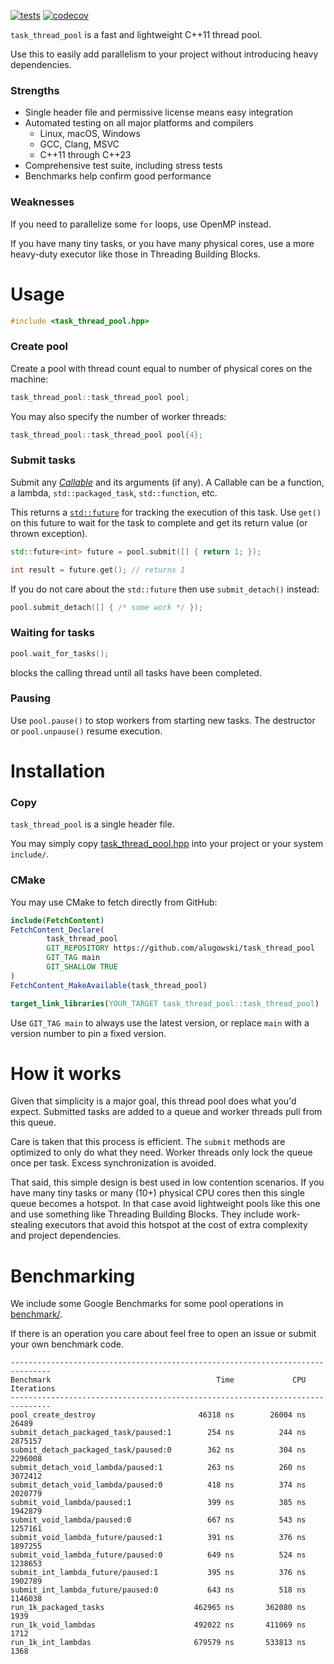 [![tests](https://github.com/alugowski/task_thread_pool/actions/workflows/tests.yml/badge.svg)](https://github.com/alugowski/task_thread_pool/actions/workflows/tests.yml)
[![codecov](https://codecov.io/gh/alugowski/task_thread_pool/branch/main/graph/badge.svg?token=M9J4azRYyI)](https://codecov.io/gh/alugowski/task_thread_pool)

`task_thread_pool` is a fast and lightweight C++11 thread pool.

Use this to easily add parallelism to your project without introducing heavy dependencies.

### Strengths
* Single header file and permissive license means easy integration
* Automated testing on all major platforms and compilers
  * Linux, macOS, Windows
  * GCC, Clang, MSVC
  * C++11 through C++23
* Comprehensive test suite, including stress tests
* Benchmarks help confirm good performance

### Weaknesses
If you need to parallelize some `for` loops, use OpenMP instead.

If you have many tiny tasks, or you have many physical cores, use a more heavy-duty executor like those in Threading Building Blocks.

# Usage

```c++
#include <task_thread_pool.hpp>
```

### Create pool

Create a pool with thread count equal to number of physical cores on the machine:
```c++
task_thread_pool::task_thread_pool pool;
```

You may also specify the number of worker threads:

```c++
task_thread_pool::task_thread_pool pool{4};
```

### Submit tasks
Submit any [*Callable*](https://en.cppreference.com/w/cpp/named_req/Callable) and its arguments (if any). A Callable can be a function, a lambda, `std::packaged_task`, `std::function`, etc.

This returns a [`std::future`](https://en.cppreference.com/w/cpp/thread/future) for tracking the execution of this task. Use `get()` on this future to wait for the task to complete and get its return value (or thrown exception).
```c++
std::future<int> future = pool.submit([] { return 1; });

int result = future.get(); // returns 1
```

If you do not care about the `std::future` then use `submit_detach()` instead:
```c++
pool.submit_detach([] { /* some work */ });
```

### Waiting for tasks

```c++
pool.wait_for_tasks();
```
blocks the calling thread until all tasks have been completed.

### Pausing

Use `pool.pause()` to stop workers from starting new tasks. The destructor or `pool.unpause()` resume execution.


# Installation


### Copy
`task_thread_pool` is a single header file.

You may simply copy [task_thread_pool.hpp](include/task_thread_pool.hpp) into your project or your system `include/`.

### CMake

You may use CMake to fetch directly from GitHub:
```cmake
include(FetchContent)
FetchContent_Declare(
        task_thread_pool
        GIT_REPOSITORY https://github.com/alugowski/task_thread_pool
        GIT_TAG main
        GIT_SHALLOW TRUE
)
FetchContent_MakeAvailable(task_thread_pool)

target_link_libraries(YOUR_TARGET task_thread_pool::task_thread_pool)
```

Use `GIT_TAG main` to always use the latest version, or replace `main` with a version number to pin a fixed version.


# How it works

Given that simplicity is a major goal, this thread pool does what you'd expect. Submitted tasks are added to a queue
and worker threads pull from this queue.

Care is taken that this process is efficient. The `submit` methods are optimized to only do what they need. Worker threads only lock the queue once per task. Excess synchronization is avoided.

That said, this simple design is best used in low contention scenarios. If you have many tiny tasks or many (10+) physical CPU cores then this single queue becomes a hotspot. In that case avoid lightweight pools like this one and use something like Threading Building Blocks. They include work-stealing executors that avoid this hotspot at the cost of extra complexity and project dependencies.

# Benchmarking

We include some Google Benchmarks for some pool operations in [benchmark/](benchmark).

If there is an operation you care about feel free to open an issue or submit your own benchmark code.

```
-------------------------------------------------------------------------------
Benchmark                                     Time             CPU   Iterations
-------------------------------------------------------------------------------
pool_create_destroy                       46318 ns        26004 ns        26489
submit_detach_packaged_task/paused:1        254 ns          244 ns      2875157
submit_detach_packaged_task/paused:0        362 ns          304 ns      2296008
submit_detach_void_lambda/paused:1          263 ns          260 ns      3072412
submit_detach_void_lambda/paused:0          418 ns          374 ns      2020779
submit_void_lambda/paused:1                 399 ns          385 ns      1942879
submit_void_lambda/paused:0                 667 ns          543 ns      1257161
submit_void_lambda_future/paused:1          391 ns          376 ns      1897255
submit_void_lambda_future/paused:0          649 ns          524 ns      1238653
submit_int_lambda_future/paused:1           395 ns          376 ns      1902789
submit_int_lambda_future/paused:0           643 ns          518 ns      1146038
run_1k_packaged_tasks                    462965 ns       362080 ns         1939
run_1k_void_lambdas                      492022 ns       411069 ns         1712
run_1k_int_lambdas                       679579 ns       533813 ns         1368
```